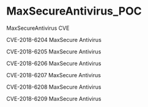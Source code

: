 # MaxSecureAntivirus_POC
MaxSecureAntivirus CVE

CVE-2018-6204     MaxSecure Antivirus

CVE-2018-6205     MaxSecure Antivirus

CVE-2018-6206     MaxSecure Antivirus

CVE-2018-6207     MaxSecure Antivirus

CVE-2018-6208     MaxSecure Antivirus

CVE-2018-6209     MaxSecure Antivirus

